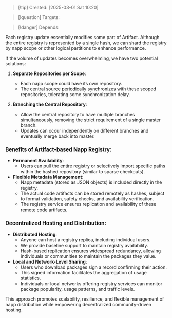 
>[!tip] Created: [2025-03-01 Sat 10:20]

>[!question] Targets: 

>[!danger] Depends: 

Each registry update essentially modifies some part of Artifact. Although the entire registry is represented by a single hash, we can shard the registry by napp scope or other logical partitions to enhance performance.

If the volume of updates becomes overwhelming, we have two potential solutions:

1. **Separate Repositories per Scope**:
    
    - Each napp scope could have its own repository.
    - The central source periodically synchronizes with these scoped repositories, tolerating some synchronization delay.
2. **Branching the Central Repository**:
    
    - Allow the central repository to have multiple branches simultaneously, removing the strict requirement of a single master branch.
    - Updates can occur independently on different branches and eventually merge back into master.

### Benefits of Artifact-based Napp Registry:

- **Permanent Availability**:
    - Users can pull the entire registry or selectively import specific paths within the hashed repository (similar to sparse checkouts).
- **Flexible Metadata Management**:
    - Napp metadata (stored as JSON objects) is included directly in the registry.
    - The actual code artifacts can be stored remotely as hashes, subject to format validation, safety checks, and availability verification.
    - The registry service ensures replication and availability of these remote code artifacts.

### Decentralized Hosting and Distribution:

- **Distributed Hosting**:
    - Anyone can host a registry replica, including individual users.
    - We provide baseline support to maintain registry availability.
    - Hash-based replication ensures widespread redundancy, allowing individuals or communities to maintain the packages they value.
- **Local and Network-Level Sharing**:
    - Users who download packages sign a record confirming their action.
    - This signed information facilitates the aggregation of usage statistics.
    - Individuals or local networks offering registry services can monitor package popularity, usage patterns, and traffic levels.

This approach promotes scalability, resilience, and flexible management of napp distribution while empowering decentralized community-driven hosting.